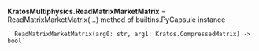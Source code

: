 **KratosMultiphysics.ReadMatrixMarketMatrix** = ReadMatrixMarketMatrix(...)
method of builtins.PyCapsule instance

    ` ReadMatrixMarketMatrix(arg0: str, arg1: Kratos.CompressedMatrix) -> bool`

